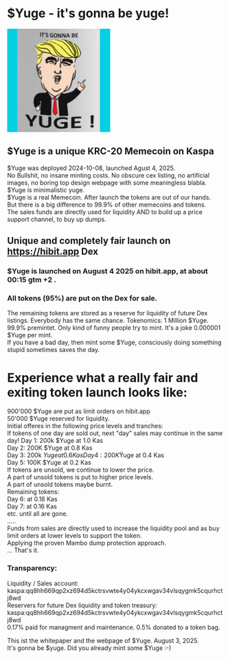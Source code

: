 # $Yuge - it's gonna be yuge!

<img src="https://raw.githubusercontent.com/Mambo-Token/MamboLaunchPad/refs/heads/main/logos/YUGE-Logo400x.jpg" width="240" height="240">

## $Yuge is a unique KRC-20 Memecoin on Kaspa
$Yuge was deployed 2024-10-08, launched Agust 4, 2025.   
No Bullshit, no insane minting costs. No obscure cex listing, no artificial images, no boring top design webpage with some meaningless blabla.  
$Yuge is minimalistic yuge.  
$Yuge is a real Memecoin. After launch the tokens are out of our hands.  
But there is a big difference to 99.9% of other memecoins and tokens.  
The sales funds are directly used for liquidity AND to build up a price support channel, to buy up dumps.  

## Unique and completely fair launch on https://hibit.app Dex

### $Yuge is launched on August 4 2025 on hibit.app, at about 00:15 gtm +2 .

### All tokens (95%) are put on the Dex for sale.
The remaining tokens are stored as a reserve for liquidity of future Dex listings.
Everybody has the same chance.
Tokenomics: 1 Million $Yuge. 99.9% premintet.
Only kind of funny people try to mint. It's a joke 0.000001 $Yuge per mint.   
If you have a bad day, then mint some $Yuge, consciously doing something stupid sometimes saves the day.  

# Experience what a really fair and exiting token launch looks like:  
900'000 $Yuge are put as limit orders on hibit.app  
50'000 $Yuge reserved for liquidity.  
Initial offeres in the following price levels and tranches:  
If tokens of one day are sold out, next "day" sales may continue in the same day!
Day 1: 200k $Yuge at 1.0 Kas  
Day 2: 200K $Yuge at 0.8 Kas  
Day 3: 200k $Yuge at 0.6 Kas  
Day 4: 200K ̈́$Yuge at 0.4 Kas  
Day 5: 100K $Yuge at 0.2 Kas  
If tokens are unsold, we continue to lower the price.  
A part of unsold tokens is put to higher price levels.  
A part of unsold tokens maybe burnt.  
Remaining tokens:  
Day 6: at 0.18 Kas  
Day 7: at 0.16 Kas  
etc.  until all are gone.  
.....  
Funds from sales are directly used to increase the liquidity pool and as buy limit orders at lower levels to support the token.  
Applying the proven Mambo dump protection approach.  
...
That's it.  

### Transparency:
Liquidity / Sales account: kaspa:qq8hh669qp2xz694d5kctrsvwte4y04ykcxwgav34vlsqygmk5cqurhctj8wd  
Reservers for future Dex liquidity and token treasury:  
kaspa:qq8hh669qp2xz694d5kctrsvwte4y04ykcxwgav34vlsqygmk5cqurhctj8wd  
0.17% paid for managment and maintenance.
0.5% donated to a token bag.

This ist the whitepaper and the webpage of $Yuge. August 3, 2025.  
It's gonna be $yuge. 
Did you already mint some $Yuge :-)  
